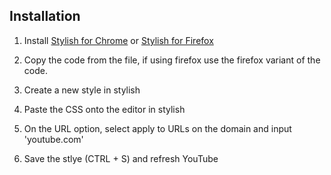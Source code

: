 ## Installation

1. Install [Stylish for Chrome](https://chrome.google.com/webstore/detail/stylish-custom-themes-for/fjnbnpbmkenffdnngjfgmeleoegfcffe?hl=en) or [Stylish for Firefox](https://addons.mozilla.org/en-US/firefox/addon/stylish/)

2. Copy the code from the file, if using firefox use the firefox variant of the code.

3. Create a new style in stylish

4. Paste the CSS onto the editor in stylish

5. On the URL option, select apply to URLs on the domain and input 'youtube.com' 

6. Save the stlye (CTRL + S) and refresh YouTube

